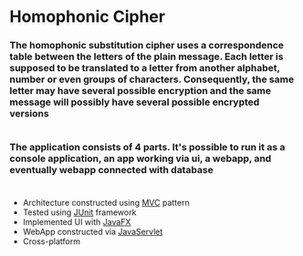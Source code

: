 # Homophonic Cipher

[MVC]: https://en.wikipedia.org/wiki/Model%E2%80%93view%E2%80%93controller
[JUnit]: https://junit.org/junit5/
[JavaFX]:https://openjfx.io/
[JavaServlet]:https://docs.oracle.com/javaee/7/api/javax/servlet/Servlet.html

### The homophonic substitution cipher uses a correspondence table between the letters of the plain message. Each letter is supposed to be translated to a letter from another alphabet, number or even groups of characters. Consequently, the same letter may have several possible encryption and the same message will possibly have several possible encrypted versions
#
### The application consists of 4 parts. It's possible to run it as a console application, an app working via ui, a webapp, and eventually webapp connected with database

#
* Architecture constructed using [MVC] pattern
* Tested using [JUnit] framework
* Implemented UI with [JavaFX]
* WebApp constructed via [JavaServlet]
* Cross-platform